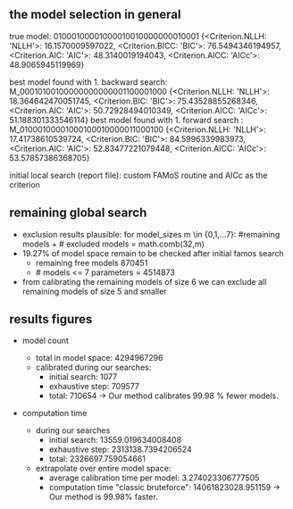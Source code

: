 ## the model selection in general
true model: 01000100001000010010000000010001
     {<Criterion.NLLH: 'NLLH'>: 16.1570009597022,
    <Criterion.BICC: 'BIC'>: 76.5494346194957,
    <Criterion.AIC: 'AIC'>: 48.3140019194043,
    <Criterion.AICC: 'AICc'>: 48.9065945119969}
			

best model found with 1. backward search: M_00010100100000000000001100001000
    {<Criterion.NLLH: 'NLLH'>: 18.364642470051745,
    <Criterion.BIC: 'BIC'>: 75.43528855268346,
    <Criterion.AIC: 'AIC'>: 50.72928494010349,
    <Criterion.AICC: 'AICc'>: 51.188301333546114}
best model found with 1. forward search : M_01000100001000100010000011000100
    {<Criterion.NLLH: 'NLLH'>: 17.41738610539724,
     <Criterion.BIC: 'BIC'>: 84.5996339983973,
     <Criterion.AIC: 'AIC'>: 52.83477221079448,
     <Criterion.AICC: 'AICc'>: 53.57857386368705}


initial local search (report file): custom FAMoS routine and AICc as the criterion


## remaining global search
- exclusion results plausible: for model_sizes m \in {0,1,...7}: #remaining models + # excluded models = math.comb(32,m) 
- 19.27% of model space remain to be checked after initial famos search
  - remaining free models 870451
  - \# models <= 7 parameters = 4514873
- from calibrating the remaining models of size 6 we can exclude all remaining models of size 5 and smaller


## results figures
- model count 
  - total in model space: 4294967296
  - calibrated during our searches: 
    - initial search: 1077
    - exhaustive step: 709577
    - total: 710654
  -> Our method calibrates 99.98 % fewer models.
 
- computation time 
  - during our searches
    - initial search: 13559.019634008408
    - exhaustive step: 2313138.7394206524
    - total: 2326697.759054661
  - extrapolate over entire model space: 
    - average calibration time per model: 3.274023306777505
    - computation time "classic bruteforce": 14061823028.951159
  -> Our method is 99.98% faster.